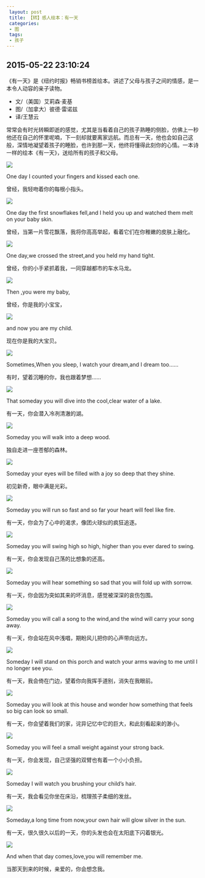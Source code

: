 ```yaml
---
 layout: post
 title: 【转】感人绘本：有一天
 categories:
 - 图
 tags:
 - 孩子
---
```


## 2015-05-22 23:10:24

《有一天》是《纽约时报》畅销书榜首绘本。讲述了父母与孩子之间的情感，是一本令人动容的亲子读物。

- 文/（美国）艾莉森·麦基
- 图/（加拿大）彼德·雷诺兹
- 译/王慧云

常常会有时光转瞬即逝的感觉，尤其是当看着自己的孩子熟睡的侧脸，仿佛上一秒他还在自己的怀里呢喃，下一刻却就要离家远航。而总有一天，他也会如自己这般，深情地凝望着孩子的睡脸，也许到那一天，他终将懂得此刻你的心情。一本诗一样的绘本《有一天》，送给所有的孩子和父母。

![](/pic/感人绘本：有一天-1.jpg)

One day I counted your fingers and kissed each one.

曾经，我轻吻着你的每根小指头。

![](/pic/感人绘本：有一天-2.jpg)

One day the first snowflakes fell,and I held you up and watched them melt on your baby skin.

曾经，当第一片雪花飘落，我将你高高举起，看着它们在你稚嫩的皮肤上融化。

![](/pic/感人绘本：有一天-3.jpg)

One day,we crossed the street,and you held my hand tight.

曾经，你的小手紧抓着我，一同穿越都市的车水马龙。

![](/pic/感人绘本：有一天-4.jpg)

Then ,you were my baby,

曾经，你是我的小宝宝，

![](/pic/感人绘本：有一天-5.jpg)

and now you are my child.

现在你是我的大宝贝。

![](/pic/感人绘本：有一天-6.jpg)

Sometimes,When you sleep, I watch your dream,and I dream too……

有时，望着沉睡的你，我也跟着梦想……

![](/pic/感人绘本：有一天-7.jpg)

That someday you will dive into the cool,clear water of a lake.

有一天，你会潜入冷冽清澈的湖。

![](/pic/感人绘本：有一天-8.jpg)

Someday you will walk into a deep wood.

独自走进一座苍郁的森林。

![](/pic/感人绘本：有一天-9.jpg)

Someday your eyes will be filled with a joy so deep that they shine.

初见新奇，眼中满是光彩。

![](/pic/感人绘本：有一天-10.jpg)

Someday you will run so fast and so far your heart will feel like fire.

有一天，你会为了心中的渴求，像团火球似的疯狂追逐。

![](/pic/感人绘本：有一天-11.jpg)

Someday you will swing high so high, higher than you ever dared to swing.

有一天，你会发现自己荡的比想象的还高。

![](/pic/感人绘本：有一天-12.jpg)

Someday you will hear something so sad that you will fold up with sorrow.

有一天，你会因为突如其来的坏消息，感觉被深深的哀伤包围。

![](/pic/感人绘本：有一天-13.jpg)

Someday you will call a song to the wind,and the wind will carry your song away.

有一天，你会站在风中浅唱，期盼风儿把你的心声带向远方。

![](/pic/感人绘本：有一天-14.jpg)

Someday I will stand on this porch and watch your arms waving to me until I no longer see you.

有一天，我会倚在门边，望着你向我挥手道别，消失在我眼前。

![](/pic/感人绘本：有一天-15.jpg)

Someday you will look at this house and wonder how something that feels so big can look so small.

有一天，你会望着我们的家，诧异记忆中它的巨大，和此刻看起来的渺小。

![](/pic/感人绘本：有一天-16.jpg)

Someday you will feel a small weight against your strong back.

有一天，你会发现，自己坚强的双臂也有着一个小小负担。

![](/pic/感人绘本：有一天-17.jpg)

Someday I will watch you brushing your child’s hair.

有一天，我会看见你坐在床沿，梳理孩子柔细的发丝。

![](/pic/感人绘本：有一天-18.jpg)

Someday,a long time from now,your own hair will glow silver in the sun.

有一天，很久很久以后的一天，你的头发也会在太阳底下闪着银光。

![](/pic/感人绘本：有一天-19.jpg)

And when that day comes,love,you will remember me.

当那天到来的时候，亲爱的，你会想念我。
